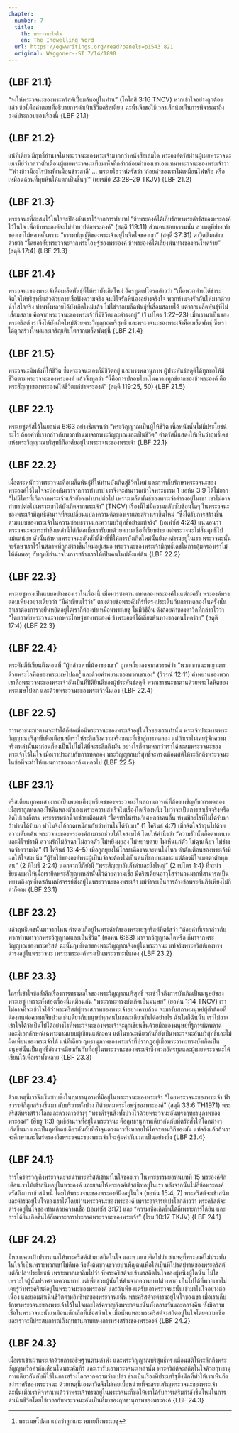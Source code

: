 ```yaml
---
chapter:
  number: 7
  title:
    th: พระวจนะในใจ
    en: The Indwelling Word
  url: https://egwwritings.org/read?panels=p1543.821
  original: Waggoner--ST 7/14/1890
---
```


## {LBF 21.1}

“จงให้พระวจนะของพระคริสต์เปี่ยมล้นอยู่ในท่าน” (โคโลสี 3:16 TNCV) หากเข้าใจอย่างถูกต้องแล้ว ข้อนี้คือคำตอบที่อธิบายการดำเนินชีวิตคริสเตียน ฉะนั้นจึงขอใช้เวลาเล็กน้อยในการพิจารณาถึงองค์ประกอบของเรื่องนี้ {LBF 21.1}

## {LBF 21.2}

แน่ทีเดียว มีฤทธิ์อำนาจในพระวจนะของพระเจ้ามากกว่าหนังสือเล่มใด พระองค์ตรัสผ่านผู้เผยพระวจนะเยเรมีย์ว่ากล่าวตักเตือนผู้เผยพระวจนะเทียมเท็จที่กล่าวถ้อยคำของเขาเองแทนพระวจนะของพระเจ้าว่า “‘ฟางข้าวมีอะไรบ้างที่เหมือนข้าวสาลี’ … พระเยโฮวาห์ตรัสว่า ‘ถ้อยคำของเราไม่เหมือนไฟหรือ หรือเหมือนค้อนที่ทุบหินให้แตกเป็นชิ้นๆ’” (เยเรมีย์ 23:28–29 TKJV) {LBF 21.2}

## {LBF 21.3}

พระวจนะที่สะสมไว้ในใจจะป้องกันเราไว้จากการทำบาป “ข้าพระองค์ได้เก็บรักษาพระดำรัสของพระองค์ไว้ในใจ เพื่อข้าพระองค์จะไม่ทำบาปต่อพระองค์” (สดุดี 119:11) ส่วนคนชอบธรรมนั้น สาเหตุที่ย่างเท้าของเขาไม่พลาดก็เพราะ “ธรรมบัญญัติของพระเจ้าอยู่ในจิตใจของเขา” (สดุดี 37:31) ดาวิดยังกล่าวด้วยว่า “โดยอาศัยพระวจนะจากพระโอษฐ์ของพระองค์ ข้าพระองค์ได้เลี่ยงพ้นทางของคนโหดร้าย” (สดุดี 17:4) {LBF 21.3}

## {LBF 21.4}

พระวจนะของพระเจ้าคือเมล็ดพันธุ์ที่ให้เราบังเกิดใหม่ อัครทูตเปโตรกล่าวว่า “เมื่อพวกท่านได้ชำระจิตใจให้บริสุทธิ์แล้วด้วยการเชื่อฟังความจริง จนมีใจรักพี่น้องอย่างจริงใจ พวกท่านจงรักกันให้มากด้วยน้ำใสใจจริง ท่านทั้งหลายได้บังเกิดใหม่แล้ว ไม่ใช่จากเมล็ดพันธุ์ที่เสื่อมสลายได้ แต่จากเมล็ดพันธุ์ที่ไม่เสื่อมสลาย คือจากพระวจนะของพระเจ้าที่มีชีวิตและดำรงอยู่” (1 เปโตร 1:22–23) เมื่อเรามาเป็นของพระคริสต์ เราจึงได้บังเกิดใหม่ด้วยพระวิญญาณบริสุทธิ์ และพระวจนะของพระเจ้าคือเมล็ดพันธุ์ ซึ่งเราได้ถูกสร้างใหม่และเจริญเติบโตจากเมล็ดพันธุ์นี้ {LBF 21.4}

## {LBF 21.5}

พระวจนะมีพลังที่ให้ชีวิต ซึ่งพระวจนะเองก็มีชีวิตอยู่ และทรงพลานุภาพ ผู้ประพันธ์สดุดีได้ทูลขอให้มีชีวิตตามพระวจนะของพระองค์ แล้วจึงทูลว่า “นี่คือการปลอบโยนในความทุกข์ยากของข้าพระองค์ คือพระสัญญาของพระองค์ให้ชีวิตแก่ข้าพระองค์” (สดุดี 119:25, 50) {LBF 21.5}

## {LBF 22.1}

พระเยซูตรัสไว้ในยอห์น 6:63 อย่างชัดเจนว่า “พระวิญญาณเป็นผู้ให้ชีวิต เนื้อหนังนั้นไม่มีประโยชน์อะไร ถ้อยคำที่เรากล่าวกับพวกท่านมาจากพระวิญญาณและเป็นชีวิต” คำตรัสนี้แสดงให้เห็นว่าฤทธิ์เดชแห่งพระวิญญาณบริสุทธิ์ก็อาศัยอยู่ในพระวจนะของพระเจ้า {LBF 22.1}

## {LBF 22.2}

เมื่อตระหนักว่าพระวจนะคือเมล็ดพันธุ์ที่ให้ท่านบังเกิดสู่ชีวิตใหม่ และการเก็บรักษาพระวจนะของพระองค์ไว้ในใจจะป้องกันเราจากการทำบาป เราจึงจะสามารถเข้าใจพระธรรม 1 ยอห์น 3:9 ได้ไม่ยาก “ไม่มีใครที่เกิดจากพระเจ้าแล้วยังคงทำบาปต่อไป เพราะเมล็ดพันธุ์ของพระเจ้าดำรงอยู่ในเขา เขาไม่อาจทำบาปต่อไปเพราะเขาได้บังเกิดจากพระเจ้า” (TNCV) เรื่องนี้ไม่มีความสลับซับซ้อนใดๆ ในพระวจนะของพระเจ้ามีฤทธิ์อำนาจที่จะเปลี่ยนแปลงความคิดของเราและสร้างเราขึ้นใหม่ “ซึ่งได้รับการสร้างขึ้นตามแบบของพระเจ้าในความชอบธรรมและความบริสุทธิ์อย่างแท้จริง” (เอเฟซัส 4:24) แน่นอนว่า พระวจนะจะกระทำสิ่งเหล่านี้ได้ก็ต่อเมื่อเรารับมาด้วยความเชื่อที่เรียบง่าย แต่พระวจนะไม่สิ้นฤทธิ์ไปแม้แต่น้อย ดังนั้นถ้าหากพระวจนะอันศักดิ์สิทธิ์ที่ให้การบังเกิดใหม่นั้นยังคงดำรงอยู่ในเรา พระวจนะนั้นจะรักษาเราไว้ในสภาพที่ถูกสร้างขึ้นใหม่อยู่เสมอ พระวจนะของพระเจ้ามีฤทธิ์เดชในการคุ้มครองเราไม่ให้ล้มพอๆ กับฤทธิ์อำนาจในการสร้างเราให้เป็นคนใหม่ตั้งแต่ต้น {LBF 22.2}

## {LBF 22.3}

พระเยซูทรงเป็นแบบอย่างของเราในเรื่องนี้ เมื่อมารซาตานมาทดลองพระองค์ในแต่ละครั้ง พระองค์ทรงตอบเพียงอย่างเดียวว่า “มีคำเขียนไว้ว่า” ตามด้วยข้อพระคัมภีร์ที่ตรงประเด็นกับการทดลองในครั้งนั้น ถ้าเราต้องการจะยืนหยัดอยู่ได้เราก็ต้องทำเหมือนพระเยซู ไม่มีวิธีอื่น ดังถ้อยคำของดาวิดที่กล่าวไว้ว่า “โดยอาศัยพระวจนะจากพระโอษฐ์ของพระองค์ ข้าพระองค์ได้เลี่ยงพ้นทางของคนโหดร้าย” (สดุดี 17:4) {LBF 22.3}

## {LBF 22.4}

พระคัมภีร์เขียนถึงตอนที่ “ผู้กล่าวหาพี่น้องของเขา” ถูกเหวี่ยงลงจากสวรรค์ว่า “พวกเขาชนะพญามารด้วยพระโลหิตของพระเมษโปดก[^1] และด้วยคำพยานของพวกเขาเอง” (วิวรณ์ 12:11) คำพยานของพวกเขาคือพระวจนะของพระเจ้าอันเป็นที่ปีติยินดีของผู้ประพันธ์สดุดี พวกเขาชนะซาตานด้วยพระโลหิตของพระเมษโปดก และด้วยพระวจนะของพระเจ้านั่นเอง {LBF 22.4}

[^1]: พระเมษโปดก แปลว่าลูกแกะ หมายถึงพระเยซู

## {LBF 22.5}

การเอาชนะซาตานจะทำได้ก็ต่อเมื่อมีพระวจนะของพระเจ้าอยู่ในใจของเราเท่านั้น พระเจ้าประทานพระวิญญาณบริสุทธิ์เพื่อเตือนสติเราให้ระลึกถึงความจริงขณะที่เข้าสู่การทดลอง แต่ถ้าเราไม่เคยรู้จักความจริงเหล่านั้นมาก่อนก็คงเป็นไปไม่ได้ที่จะระลึกถึงมัน อย่างไรก็ตามหากว่าเราได้สะสมพระวจนะของพระเจ้าไว้ในใจ เมื่อเราประสบกับการทดลอง พระวิญญาณบริสุทธิ์จะทรงเตือนสติให้ระลึกถึงพระวจนะในข้อที่จะทำให้แผนการของมารล้มเหลวไป {LBF 22.5}

## {LBF 23.1}

คริสเตียนทุกคนสามารถเป็นพยานถึงฤทธิ์เดชของพระวจนะในสถานการณ์ที่ต้องเผชิญกับการทดลอง เมื่อเราถูกทดลองให้คิดหลงตัวเองเพราะความสำเร็จในเรื่องใดเรื่องหนึ่ง ไม่ว่าจะเป็นการสำเร็จจริงหรือคิดไปเองก็ตาม พระธรรมข้อนี้จะช่วยเตือนสติ “ใครทำให้ท่านวิเศษกว่าคนอื่น ท่านมีอะไรที่ไม่ได้รับมา ถ้าท่านได้รับมา ทำไมจึงโอ้อวดเหมือนกับว่าท่านไม่ได้รับมา” (1 โครินธ์ 4:7) เมื่อจิตใจว้าวุ่นไปด้วยความคับแค้น พระวจนะของพระองค์สามารถช่วยให้ใจสงบได้ โดยให้คำนึงว่า “ความรักนั้นก็อดทนนานและมีใจปรานี ความรักไม่อิจฉา ไม่อวดตัว ไม่หยิ่งผยอง ไม่หยาบคาย ไม่เห็นแก่ตัว ไม่ฉุนเฉียว ไม่ช่างจดจำความผิด” (1 โครินธ์ 13:4–5) เมื่อถูกยุยงให้โกรธเคืองจนจะทนไม่ไหว คำตักเตือนของพระเจ้ามีผลให้ใจสงบนิ่ง “ผู้รับใช้ขององค์พระผู้เป็นเจ้าจะต้องไม่เป็นคนที่ชอบทะเลาะ แต่ต้องมีใจเมตตาต่อทุกคน” (2 ทิโมธี 2:24) นอกจากนี้ก็ยังมี “พระสัญญาอันล้ำค่าและยิ่งใหญ่” (2 เปโตร 1:4) ที่จะนำชัยชนะมาให้เมื่อเรายึดพระสัญญาเหล่านั้นไว้ด้วยความเชื่อ มีคริสเตียนอาวุโสจำนวนมากที่สามารถเป็นพยานถึงฤทธิ์เดชอันมหัศจรรย์ซึ่งอยู่ในพระวจนะของพระเจ้า แม้ว่าจะเป็นการอ้างข้อพระคัมภีร์เพียงไม่กี่คำก็ตาม {LBF 23.1}

## {LBF 23.2}

แล้วฤทธิ์เดชนั้นมาจากไหน คำตอบก็อยู่ในพระดำรัสของพระเยซูคริสต์ที่ตรัสว่า “ถ้อยคำที่เรากล่าวกับพวกท่านมาจากพระวิญญาณและเป็นชีวิต” (ยอห์น 6:63) มาจากวิญญาณใดหรือ ก็มาจากพระวิญญาณของพระคริสต์ ฉะนั้นฤทธิ์เดชของพระวิญญาณจึงอยู่ในพระวจนะ แท้จริงพระคริสต์เองทรงดำรงอยู่ในพระวจนะ เพราะพระองค์ทรงเป็นพระวาทะนั่นเอง {LBF 23.2}

## {LBF 23.3}

ใครที่เข้าใจข้อล้ำลึกเรื่องการทรงดลใจของพระวิญญาณบริสุทธิ์ จะเข้าใจถึงการบังเกิดเป็นมนุษย์ของพระเยซู เพราะทั้งสองเรื่องนี้เหมือนกัน “พระวาทะทรงบังเกิดเป็นมนุษย์” (ยอห์น 1:14 TNCV) เราไม่อาจที่จะเข้าใจได้ว่าพระคริสต์ผู้ทรงสภาพของพระเจ้าอย่างครบถ้วน จะมารับสภาพมนุษย์ผู้ต่ำต้อยที่ต้องทนต่อความเจ็บปวดเช่นเดียวกับมนุษย์ทุกคนในขณะเดียวกันได้อย่างไร ฉันใดก็ฉันนั้น เราไม่อาจเข้าใจได้ว่าเป็นไปได้อย่างไรที่พระวจนะของพระเจ้าจะถูกเขียนขึ้นด้วยมือของมนุษย์ที่รู้การผิดพลาด และมีเอกลักษณ์เฉพาะตามแบบผู้เขียนแต่ละคน แต่ในขณะเดียวกันก็ยังเป็นพระวจนะอันบริสุทธิ์และไม่ผิดเพี้ยนของพระเจ้าได้ แน่ทีเดียว ฤทธานุภาพของพระเจ้าที่ปรากฏอยู่เมื่อพระวาทะทรงบังเกิดเป็นมนุษย์นั้นเป็นฤทธิ์อำนาจเดียวกันกับที่อยู่ในพระวจนะของพระเจ้าซึ่งพวกอัครทูตและผู้เผยพระวจนะได้เขียนไว้เพื่อเราทั้งหลาย {LBF 23.3}

## {LBF 23.4}

ด้วยเหตุนี้เราจึงเริ่มซาบซึ้งในฤทธานุภาพที่มีอยู่ในพระวจนะของพระเจ้า “โดยพระวจนะของพระเจ้า ฟ้าสวรรค์ก็ถูกสร้างขึ้นมา กับบริวารทั้งปวง ก็ด้วยลมพระโอษฐ์ของพระองค์” (สดุดี 33:6 TH1971) พระคริสต์ทรงสร้างโลกและดวงดาวต่างๆ “ทรงค้ำจุนสิ่งทั้งปวงไว้ด้วยพระวจนะอันทรงฤทธานุภาพของพระองค์” (ฮีบรู 1:3) ฤทธิ์อำนาจที่อยู่ในพระวจนะ คือฤทธานุภาพเดียวกันกับที่ตรัสสั่งให้โลกต่างๆ เกิดขึ้นมา และเป็นฤทธิ์เดชเดียวกันกับที่ค้ำจุนดวงดาวทั้งหลายให้โคจรตามวิถีของมัน แท้จริงแล้วถ้าเราจะศึกษาและไตร่ตรองถึงพระวจนะของพระเจ้าก็จะคุ้มค่ากับเวลาเป็นอย่างยิ่ง {LBF 23.4}

## {LBF 24.1}

การใคร่ครวญถึงพระวจนะจะนำพระคริสต์เข้ามาในใจของเรา ในพระธรรมยอห์นบทที่ 15 พระองค์ตักเตือนเราให้เข้าสนิทอยู่ในพระองค์ และยอมให้พระองค์เข้าสนิทอยู่ในเรา หลังจากนั้นไม่กี่ข้อพระองค์ตรัสถึงการเข้าสนิทนี้ โดยให้พระวจนะของพระองค์ฝังอยู่ในใจ (ยอห์น 15:4, 7) พระคริสต์จะเข้าสนิทและดำรงอยู่ในใจของเราได้โดยผ่านพระวจนะของพระองค์ เพราะอาจารย์เปาโลกล่าวว่า พระคริสต์จะดำรงอยู่ในใจของท่านด้วยความเชื่อ (เอเฟซัส 3:17) และ “ความเชื่อเกิดขึ้นได้ก็เพราะการได้ยิน และการได้ยินเกิดขึ้นได้ก็เพราะการประกาศพระวจนะของพระเจ้า” (โรม 10:17 TKJV) {LBF 24.1}

## {LBF 24.2}

มีหลายคนเฝ้าปรารถนาให้พระคริสต์เข้ามาสถิตในใจ และพวกเขาคิดไปว่า สาเหตุที่พระองค์ไม่ประทับในใจก็เป็นเพราะพวกเขาไม่ดีพอ จึงตั้งต้นขวนขวายบำเพ็ญตนเพื่อให้เป็นที่โปรดปรานของพระคริสต์ แต่ก็เปล่าประโยชน์ เพราะพวกเขาลืมไปว่า ที่พระคริสต์จะเข้ามาสถิตในใจของผู้หนึ่งผู้ใดนั้น ไม่ใช่เพราะใจผู้นั้นปราศจากความบาป แต่เพื่อช่วยผู้นั้นให้พ้นจากความบาปต่างหาก เป็นไปได้ที่พวกเขาไม่เคยรู้ว่าพระคริสต์อยู่ในพระวจนะของพระองค์ และถ้าเพียงแต่รับเอาพระวจนะนั้นเข้ามาในใจอย่างต่อเนื่อง และยอมดำเนินชีวิตตามอิทธิพลของพระวจนะนั้น พระคริสต์จะดำรงอยู่ในใจของเขา เมื่อเราเก็บรักษาพระวจนะของพระเจ้าไว้ในใจและใคร่ครวญถึงพระวจนะนั้นทั้งกลางวันและกลางคืน ทั้งมีความเชื่อในพระวจนะนั้นเหมือนเด็กเล็กที่เชื่อสนิทใจ เมื่อนั้นแหละพระคริสต์จะสถิตอยู่ในใจโดยความเชื่อ และเราจะมีประสบการณ์ถึงฤทธานุภาพแห่งการทรงสร้างของพระองค์ {LBF 24.2}

## {LBF 24.3}

เมื่อเราเข้าเฝ้าพระเจ้าด้วยการอธิษฐานตามลำพัง และพระวิญญาณบริสุทธิ์ทรงเตือนสติให้ระลึกถึงพระสัญญาหรือคำตักเตือนในพระคัมภีร์ และเรารับเอาพระวจนะเหล่านั้น พระคริสต์จะสถิตในใจด้วยฤทธานุภาพเดียวกันกับที่ใช้ในการสร้างโลกจากความว่างเปล่า ช่างเป็นเรื่องที่ประเสริฐยิ่งนักที่ทำให้เราเห็นถึงสง่าราศรีของพระวจนะ ด้วยเหตุนี้เองดาวิดจึงไม่เคยเบื่อหน่ายที่จะสรรเสริญพระวจนะของพระเจ้า ฉะนั้นเมื่อเราพิจารณาแล้วว่าพระเจ้าทรงอยู่ในพระวจนะก็ขอให้เราได้รับการเสริมกำลังขึ้นใหม่ในการดำเนินชีวิตโดยใช้เวลากับพระวจนะอันเป็นที่มาของฤทธานุภาพของพระองค์ {LBF 24.3}

